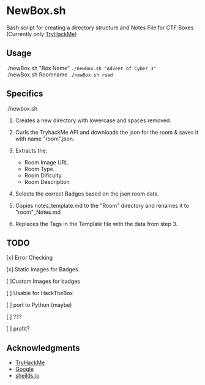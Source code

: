 # NewBox.sh

Bash script for creating a directory structure and Notes File for CTF Boxes (Currently only [TryHackMe](https://tryhackme.com/))

## Usage
./newBox.sh "Box Name"  ```./newBox.sh "Advent of Cyber 3"``` <br>
./newBox.sh Roomname    ```./newBox.sh road```

## Specifics

./newbox.sh 
1. Creates a new directory with lowercase and spaces removed.
2. Curls the TryhackMe API and downloads the json for the room & saves it with name "room".json.
3. Extracts the: 
    - Room Image URL.
    - Room Type.
    - Room Dificulty.
    - Room Description

4. Selects the correct Badges based on the json room data.
5. Copies notes_template.md to the "Room" directory and renames it to "room"_Notes.md
6. Replaces the Tags in the Template file with the data from step 3.

## TODO

[x] Error Checking

[x] Static Images for Badges.

[ ]Custom Images for badges

[ ] Usable for HackTheBox

[ ] port to Python (maybe)

[ ] ???

[ ] profit?


## Acknowledgments 

- [TryHackMe](https://tryhackme.com/)
- [Google](http://www.google.com)
- [sheilds.io](http://www.shields.io)

